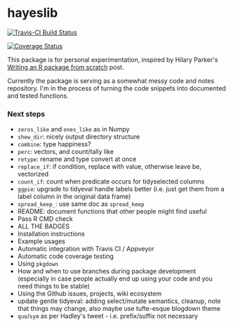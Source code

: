 # hayeslib

[![Travis-CI Build Status](https://travis-ci.org/alexpghayes/hayeslib.svg?branch=master)](https://travis-ci.org/alexpghayes/hayeslib)

[![Coverage Status](https://img.shields.io/codecov/c/github/alexpghayes/hayeslib/master.svg)](https://codecov.io/github/alexpghayes/hayeslib?branch=master)

This package is for personal experimentation, inspired by Hilary Parker's [Writing an R package from scratch](https://hilaryparker.com/2014/04/29/writing-an-r-package-from-scratch/) post.

Currently the package is serving as a somewhat messy code and notes repository. I'm in the process of turning the code snippets into documented and tested functions.

### Next steps

* `zeros_like` and `ones_like` as in Numpy
* `show_dir`: nicely output directory structure
* `combine`: type happiness?
* `perc`: vectors, and count/tally like
* `retype`: rename and type convert at once
* `replace_if`: if condition, replace with value, otherwise leave be, vectorized
* `count_if`: count when predicate occurs for tidyselected columns
* `ggpie`: upgrade to tidyeval handle labels better (i.e. just get them from a label column in the original data frame)
* `spread_keep_`: use same doc as `spread_keep`
* README: document functions that other people might find useful
* Pass R CMD check
* ALL THE BADGES
* Installation instructions
* Example usages
* Automatic integration with Travis CI / Appveyor
* Automatic code coverage testing
* Using `pkgdown`
* How and when to use branches during package development (especially in case people actually end up using your code and you need things to be stable)
* Using the Github issues, projects, wiki ecosystem
* update gentle tidyeval: adding select/mutate semantics, cleanup, note that things may change, also maybe use tufte-esque blogdown theme
* `quo`/`sym` as per Hadley's tweet - i.e. prefix/suffix not necessary
